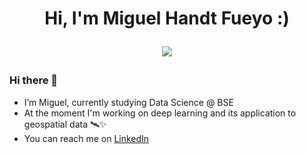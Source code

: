 
<h1 align="center">Hi, I'm Miguel Handt Fueyo :)
<p align="center">
  <a href="https://github.com/DenverCoder1/readme-typing-svg"><img src="https://readme-typing-svg.herokuapp.com?font=VT323&color=29F74D&size=40&center=true&vCenter=true&width=600&height=100&lines=Master's+Degree+in+Data+Science;B.Sc.+Economics;Data+Visualization+Enjoyer"></a>
</p>


### Hi there 👋

- I’m Miguel, currently studying Data Science @ BSE
- At the moment I'm working on deep learning and its application to geospatial data 🛰️✨
- You can reach me on [LinkedIn]("https://www.linkedin.com/in/yourprofile")
